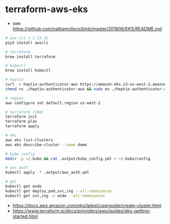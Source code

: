 # terraform-aws-eks

* see: <https://github.com/nalbam/docs/blob/master/201806/EKS/README.md>

```bash
# aws-cli > 1.15.32
pip3 install awscli

# terraform
brew install terraform

# kubectl
brew install kubectl

# heptio
curl -o heptio-authenticator-aws https://amazon-eks.s3-us-west-2.amazonaws.com/1.10.3/2018-06-05/bin/darwin/amd64/heptio-authenticator-aws
chmod +x ./heptio-authenticator-aws && sudo mv ./heptio-authenticator-aws /usr/local/bin/

# region
aws configure set default.region us-west-2

# terraform (10m)
terraform init
terraform plan
terraform apply

# eks
aws eks list-clusters
aws eks describe-cluster --name demo

# kube config
mkdir -p ~/.kube && cat .output/kube_config.yml > ~/.kube/config

# aws auth
kubectl apply -f .output/aws_auth.yml

# get
kubectl get node
kubectl get deploy,pod,svc,ing --all-namespaces
kubectl get svc,ing -o wide --all-namespaces
```

* <https://docs.aws.amazon.com/eks/latest/userguide/create-cluster.html>
* <https://www.terraform.io/docs/providers/aws/guides/eks-getting-started.html>
